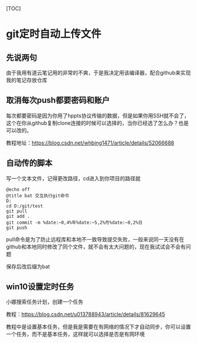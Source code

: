[TOC]

# git定时自动上传文件

## 先说两句

由于我用有道云笔记用的非常的不爽，于是我决定用该编译器，配合github来实现我的笔记存放仓库

## 取消每次push都要密码和账户

每次都要密码是因为你用了hppts协议传输的数据，但是如果你用SSH就不会了，这个在你从github复制clone连接的时候可以选择的，当你已经选了怎么办？也是可以改的。

教程地址：https://blog.csdn.net/whbing1471/article/details/52066688

## 自动传的脚本

写一个文本文件，记得更改路径，cd进入到你项目的路径就

~~~
@echo off
@title bat 交互执行git命令
D:
cd D:/git/test
git pull
git add .
git commit -m %date:~0,4%年%date:~5,2%月%date:~8,2%日
git push
~~~

pull命令是为了防止远程库和本地不一致导致提交失败，一般来说同一天没有在github和本地同时修改了同个文件，就不会有太大问题的，现在我试试会不会有问题

保存后改后缀为bat

## win10设置定时任务

小娜搜索任务计划，创建一个任务

教程：https://blog.csdn.net/u013788943/article/details/81629645

教程中是设置基本任务，但是我是需要在有网络的情况下才自动同步，你可以设置一个任务，而不是基本任务，这样就可以选择是否是有网环境
